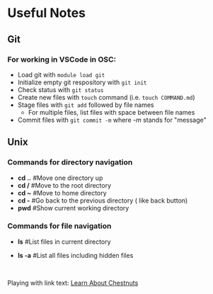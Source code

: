 # Useful Notes

## Git
### For working in VSCode in OSC:
- Load git with `module load git`
- Initialize empty git respository with `git init`
- Check status with `git status`
- Create new files with `touch` command (i.e. `touch COMMAND.md`)
- Stage files with `git add` followed by file names
  - For multiple files, list files with space between file names 
- Commit files with `git commit -m` where *-m* stands for "message"  

## Unix

### Commands for directory navigation
- **cd ..** #Move one directory up
- **cd /**  #Move to the root directory
- **cd ~**  #Move to home directory
- **cd -**  #Go back to the previous directory ( like back button)
- **pwd**  #Show current working directory

### Commands for file navigation
- **ls** #List files in current directory
- **ls -a** #List all files including hidden files
  
  <br>
Playing with link text: [Learn About Chestnuts](www.route9cooperative.com)




